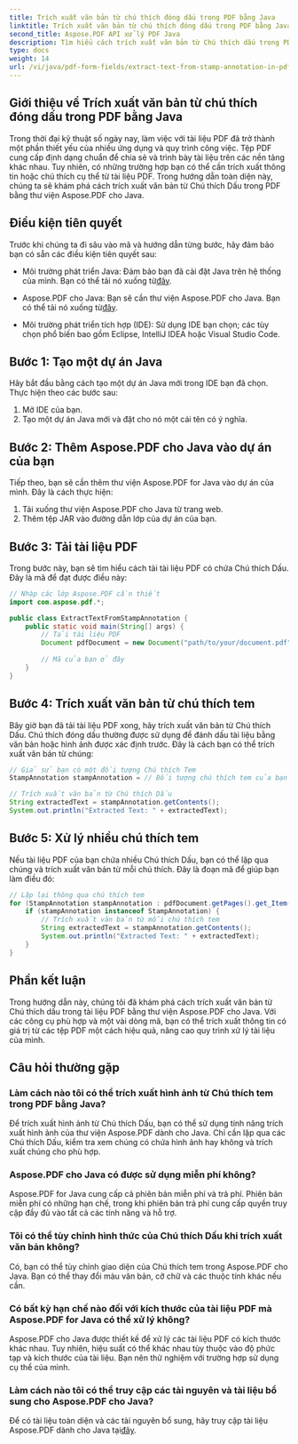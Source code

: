 ```yaml
---
title: Trích xuất văn bản từ chú thích đóng dấu trong PDF bằng Java
linktitle: Trích xuất văn bản từ chú thích đóng dấu trong PDF bằng Java
second_title: Aspose.PDF API xử lý PDF Java
description: Tìm hiểu cách trích xuất văn bản từ Chú thích dấu trong PDF bằng Java với hướng dẫn toàn diện này. Sử dụng Aspose.PDF for Java để xử lý tài liệu PDF hiệu quả.
type: docs
weight: 14
url: /vi/java/pdf-form-fields/extract-text-from-stamp-annotation-in-pdf-using-java/
---
```


## Giới thiệu về Trích xuất văn bản từ chú thích đóng dấu trong PDF bằng Java

Trong thời đại kỹ thuật số ngày nay, làm việc với tài liệu PDF đã trở thành một phần thiết yếu của nhiều ứng dụng và quy trình công việc. Tệp PDF cung cấp định dạng chuẩn để chia sẻ và trình bày tài liệu trên các nền tảng khác nhau. Tuy nhiên, có những trường hợp bạn có thể cần trích xuất thông tin hoặc chú thích cụ thể từ tài liệu PDF. Trong hướng dẫn toàn diện này, chúng ta sẽ khám phá cách trích xuất văn bản từ Chú thích Dấu trong PDF bằng thư viện Aspose.PDF cho Java.

## Điều kiện tiên quyết

Trước khi chúng ta đi sâu vào mã và hướng dẫn từng bước, hãy đảm bảo bạn có sẵn các điều kiện tiên quyết sau:

-  Môi trường phát triển Java: Đảm bảo bạn đã cài đặt Java trên hệ thống của mình. Bạn có thể tải nó xuống từ[đây](https://www.java.com/download/).

-  Aspose.PDF cho Java: Bạn sẽ cần thư viện Aspose.PDF cho Java. Bạn có thể tải nó xuống từ[đây](https://releases.aspose.com/pdf/java/).

- Môi trường phát triển tích hợp (IDE): Sử dụng IDE bạn chọn; các tùy chọn phổ biến bao gồm Eclipse, IntelliJ IDEA hoặc Visual Studio Code.

## Bước 1: Tạo một dự án Java

Hãy bắt đầu bằng cách tạo một dự án Java mới trong IDE bạn đã chọn. Thực hiện theo các bước sau:

1. Mở IDE của bạn.
2. Tạo một dự án Java mới và đặt cho nó một cái tên có ý nghĩa.

## Bước 2: Thêm Aspose.PDF cho Java vào dự án của bạn

Tiếp theo, bạn sẽ cần thêm thư viện Aspose.PDF for Java vào dự án của mình. Đây là cách thực hiện:

1. Tải xuống thư viện Aspose.PDF cho Java từ trang web.
2. Thêm tệp JAR vào đường dẫn lớp của dự án của bạn.

## Bước 3: Tải tài liệu PDF

Trong bước này, bạn sẽ tìm hiểu cách tải tài liệu PDF có chứa Chú thích Dấu. Đây là mã để đạt được điều này:

```java
// Nhập các lớp Aspose.PDF cần thiết
import com.aspose.pdf.*;

public class ExtractTextFromStampAnnotation {
    public static void main(String[] args) {
        // Tải tài liệu PDF
        Document pdfDocument = new Document("path/to/your/document.pdf");
        
        // Mã của bạn ở đây
    }
}
```

## Bước 4: Trích xuất văn bản từ chú thích tem

Bây giờ bạn đã tải tài liệu PDF xong, hãy trích xuất văn bản từ Chú thích Dấu. Chú thích đóng dấu thường được sử dụng để đánh dấu tài liệu bằng văn bản hoặc hình ảnh được xác định trước. Đây là cách bạn có thể trích xuất văn bản từ chúng:

```java
// Giả sử bạn có một đối tượng Chú thích Tem
StampAnnotation stampAnnotation = // Đối tượng chú thích tem của bạn ở đây

// Trích xuất văn bản từ Chú thích Dấu
String extractedText = stampAnnotation.getContents();
System.out.println("Extracted Text: " + extractedText);
```

## Bước 5: Xử lý nhiều chú thích tem

Nếu tài liệu PDF của bạn chứa nhiều Chú thích Dấu, bạn có thể lặp qua chúng và trích xuất văn bản từ mỗi chú thích. Đây là đoạn mã để giúp bạn làm điều đó:

```java
// Lặp lại thông qua chú thích tem
for (StampAnnotation stampAnnotation : pdfDocument.getPages().get_Item(1).getAnnotations()) {
    if (stampAnnotation instanceof StampAnnotation) {
        // Trích xuất văn bản từ mỗi chú thích tem
        String extractedText = stampAnnotation.getContents();
        System.out.println("Extracted Text: " + extractedText);
    }
}
```

## Phần kết luận

Trong hướng dẫn này, chúng tôi đã khám phá cách trích xuất văn bản từ Chú thích dấu trong tài liệu PDF bằng thư viện Aspose.PDF cho Java. Với các công cụ phù hợp và một vài dòng mã, bạn có thể trích xuất thông tin có giá trị từ các tệp PDF một cách hiệu quả, nâng cao quy trình xử lý tài liệu của mình.

## Câu hỏi thường gặp

### Làm cách nào tôi có thể trích xuất hình ảnh từ Chú thích tem trong PDF bằng Java?

Để trích xuất hình ảnh từ Chú thích Dấu, bạn có thể sử dụng tính năng trích xuất hình ảnh của thư viện Aspose.PDF dành cho Java. Chỉ cần lặp qua các Chú thích Dấu, kiểm tra xem chúng có chứa hình ảnh hay không và trích xuất chúng cho phù hợp.

### Aspose.PDF cho Java có được sử dụng miễn phí không?

Aspose.PDF for Java cung cấp cả phiên bản miễn phí và trả phí. Phiên bản miễn phí có những hạn chế, trong khi phiên bản trả phí cung cấp quyền truy cập đầy đủ vào tất cả các tính năng và hỗ trợ.

### Tôi có thể tùy chỉnh hình thức của Chú thích Dấu khi trích xuất văn bản không?

Có, bạn có thể tùy chỉnh giao diện của Chú thích tem trong Aspose.PDF cho Java. Bạn có thể thay đổi màu văn bản, cỡ chữ và các thuộc tính khác nếu cần.

### Có bất kỳ hạn chế nào đối với kích thước của tài liệu PDF mà Aspose.PDF for Java có thể xử lý không?

Aspose.PDF cho Java được thiết kế để xử lý các tài liệu PDF có kích thước khác nhau. Tuy nhiên, hiệu suất có thể khác nhau tùy thuộc vào độ phức tạp và kích thước của tài liệu. Bạn nên thử nghiệm với trường hợp sử dụng cụ thể của mình.

### Làm cách nào tôi có thể truy cập các tài nguyên và tài liệu bổ sung cho Aspose.PDF cho Java?

 Để có tài liệu toàn diện và các tài nguyên bổ sung, hãy truy cập tài liệu Aspose.PDF dành cho Java tại[đây](https://reference.aspose.com/pdf/java/).